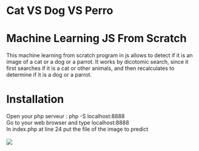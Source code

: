 # Cat VS Dog VS Perro
# Machine Learning JS From Scratch
This machine learning from scratch program in js allows to detect if it is an image of a cat or a dog or a parrot. It works by dicotomic search, since it first searches if it is a cat or other animals, and then recalculates to determine if it is a dog or a parrot.
# Installation
Open your php serveur : php -S localhost:8888 <br>
Go to your web browser and type localhost:8888 <br>
In index.php at line 24 put the file of the image to predict <br><br>
![](https://github.com/victordalet/cnn_js/blob/main/pres.png)
